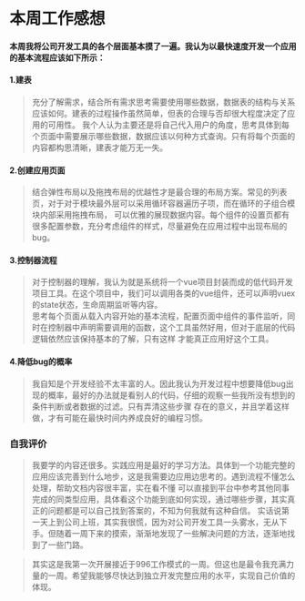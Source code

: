 # 本周工作感想
#### 本周我将公司开发工具的各个层面基本摸了一遍。我认为以最快速度开发一个应用的基本流程应该如下所示：
#### 1.建表
> 充分了解需求，结合所有需求思考需要使用哪些数据，数据表的结构与关系应该如何。建表的过程操作虽然简单，但表的合理与否却很大程度决定了应用的可用性。
> 我个人认为主要还是将自己代入用户的角度，思考具体到每个页面中需要展示哪些数据，数据应该以何种方式查询。只有将每个页面的内容都构思清晰，建表才能万无一失。

#### 2.创建应用页面
> 结合弹性布局以及拖拽布局的优越性才是最合理的布局方案。常见的列表页，对于对于模块最外层可以采用循环容器遍历子项，而在循环的子组合模块内部采用拖拽布局，
> 可以优雅的展现数据内容。每个组件的设置页都有很多配置参数，充分考虑组件的样式，尽量避免在应用过程中出现布局的bug。

#### 3.控制器流程
> 对于控制器的理解，我认为就是系统将一个vue项目封装而成的低代码开发项目工具。在这个项目中，我们可以调用各类的vue组件，还可以声明vuex的state状态，生命周期监听等内容。  
> 思考每个页面从载入内容开始的基本流程，配置页面中组件的事件监听，同时在控制器中声明需要调用的函数，这个工具虽然好用，但对于底层的代码逻辑依然应该保持基本的了解，只有这样
> 才能真正应用好这个工具。

#### 4.降低bug的概率
> 我自知是个开发经验不太丰富的人。因此我认为开发过程中想要降低bug出现的概率，最好的办法就是看别人的代码，仔细的观察一些我所没有想到的条件判断或者数据的过滤。只有弄清这些步骤
> 存在的意义，并且学着这样做，才有可能在最快时间内养成良好的编程习惯。
 
### 自我评价
> 我要学的内容还很多。实践应用是最好的学习方法。具体到一个功能完整的应用应该完善到什么地步，这是我需要边应用边思考的。遇到流程不懂怎么处理，帮助文档内容很丰富，实在看不懂
> 可以直接到平台中参考其他同事完成的同类型应用，具体看这个功能到底如何实现，通过哪些步骤，其实真正的问题都是可以自己找到答案的，不知为何我就有这种自信。
> 实话说第一天上到公司上班，其实我很慌，因为对公司开发工具一头雾水，无从下手。但随着一周下来的摸索，渐渐地发现了一些解决问题的方法，逐渐地找到了一些门路。

>其实这是我第一次开展接近于996工作模式的一周。但这也是最令我充满力量的一周。希望我能够尽快达到独立开发完整应用的水平，实现自己价值的体现。
